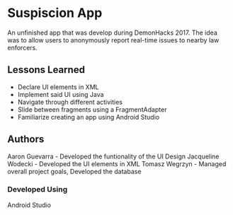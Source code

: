 # Suspiscion App
An unfinished app that was develop during DemonHacks 2017. The idea was to allow users to anonymously report real-time issues
to nearby law enforcers.
## Lessons Learned
- Declare UI elements in XML
- Implement said UI using Java
- Navigate through different activities
- Slide between fragments using a FragmentAdapter
- Familiarize creating an app using Android Studio
## Authors
Aaron Guevarra - Developed the funtionality of the UI Design
Jacqueline Wodecki - Developed the UI elements in XML
Tomasz Wegrzyn - Managed overall project goals, Developed the database
### Developed Using
Android Studio
